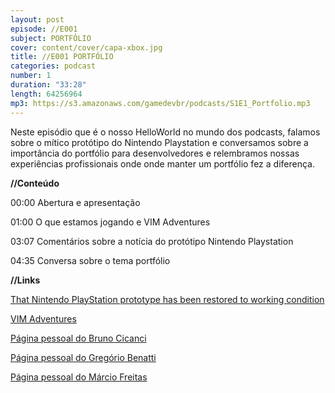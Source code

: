 ```yaml
---
layout: post
episode: //E001
subject: PORTFÓLIO
cover: content/cover/capa-xbox.jpg
title: //E001 PORTFÓLIO
categories: podcast
number: 1
duration: "33:28"
length: 64256964
mp3: https://s3.amazonaws.com/gamedevbr/podcasts/S1E1_Portfolio.mp3
---
```


Neste episódio que é o nosso HelloWorld no mundo dos podcasts, falamos sobre o mítico protótipo do Nintendo Playstation e conversamos sobre a importância do portfólio para desenvolvedores e relembramos nossas experiências profissionais onde onde manter um portfólio fez a diferença. 

**//Conteúdo**

00:00 Abertura e apresentação

01:00 O que estamos jogando e VIM Adventures

03:07 Comentários sobre a notícia do protótipo Nintendo Playstation

04:35 Conversa sobre o tema portfólio

**//Links**

<a href="http://www.gamasutra.com/view/news/297550/That_Nintendo_PlayStation_prototype_has_been_restored_to_working_condition.php" target="_blank">That Nintendo PlayStation prototype has been restored to working condition</a>

<a href="https://vim-adventures.com/" target="_blank">VIM Adventures</a>

<a href="http://gamedeveloper.com.br/" target="_blank">Página pessoal do Bruno Cicanci</a>

<a href="http://gregoriobenatti.github.io" target="_blank">Página pessoal do Gregório Benatti</a>

<a href="http://designcodeplayrepeat.com/" target="_blank">Página pessoal do Márcio Freitas</a>
